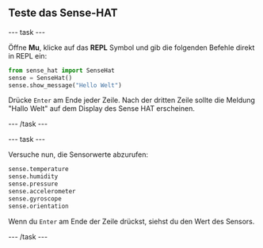 ## Teste das Sense-HAT

\--- task \---

Öffne **Mu**, klicke auf das **REPL** Symbol und gib die folgenden Befehle direkt in REPL ein:

```python
from sense_hat import SenseHat
sense = SenseHat()
sense.show_message("Hello Welt")
```

Drücke `Enter` am Ende jeder Zeile. Nach der dritten Zeile sollte die Meldung "Hallo Welt" auf dem Display des Sense HAT erscheinen.

\--- /task \---

\--- task \---

Versuche nun, die Sensorwerte abzurufen:

```python
sense.temperature
sense.humidity
sense.pressure
sense.accelerometer
sense.gyroscope
sense.orientation
```

Wenn du `Enter` am Ende der Zeile drückst, siehst du den Wert des Sensors.

\--- /task \---